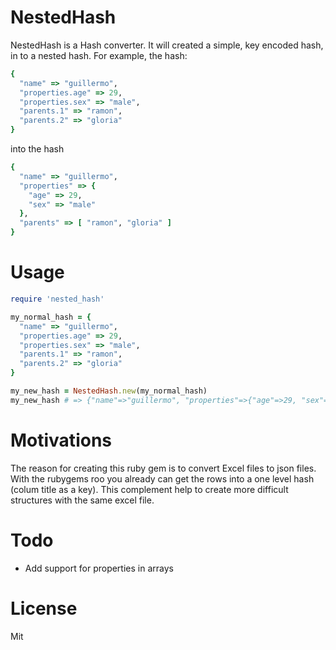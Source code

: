 # NestedHash


NestedHash is a Hash converter. It will created a simple, key encoded hash, in to a nested hash. For example, the hash:

```ruby
{
  "name" => "guillermo",
  "properties.age" => 29,
  "properties.sex" => "male",
  "parents.1" => "ramon",
  "parents.2" => "gloria"
}
```

into the hash

```ruby
{
  "name" => "guillermo",
  "properties" => {
    "age" => 29,
    "sex" => "male"
  },
  "parents" => [ "ramon", "gloria" ]
}
```

# Usage

```ruby
require 'nested_hash'

my_normal_hash = {
  "name" => "guillermo",
  "properties.age" => 29,
  "properties.sex" => "male",
  "parents.1" => "ramon",
  "parents.2" => "gloria"
}

my_new_hash = NestedHash.new(my_normal_hash)
my_new_hash # => {"name"=>"guillermo", "properties"=>{"age"=>29, "sex"=>"male"}, "parents"=>["ramon", "gloria"]}
```

# Motivations

The reason for creating this ruby gem is to convert Excel files to json files. With the rubygems roo you already can get the rows into a one level hash (colum title as a key). This complement help to create more difficult structures with the same excel file.

# Todo

* Add support for properties in arrays

# License

Mit
